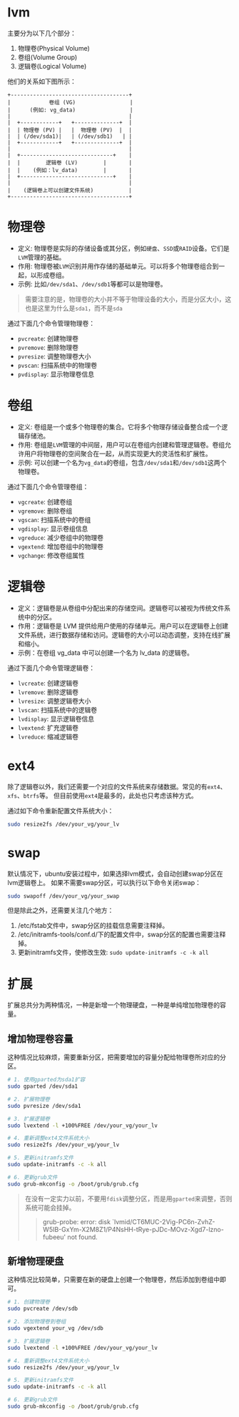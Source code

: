 # lvm
主要分为以下几个部分：
1. 物理卷(Physical Volume)
2. 卷组(Volume Group)
3. 逻辑卷(Logical Volume)

他们的关系如下图所示：
```
+-------------------------------------+
|            卷组 (VG)                 |
|      (例如: vg_data)                 |
|                                     |
|  +------------+   +--------------+  |
|  | 物理卷 (PV) |   |  物理卷 (PV)  |  |
|  | (/dev/sda1)|   | (/dev/sdb1)   | |
|  +------------+   +--------------+  |
|                                     |
|  +-----------------------------+    |
|  |        逻辑卷 (LV)        |       |
|  |    (例如：lv_data)        |       |
|  +-----------------------------+    |
|                                     |
|    (逻辑卷上可以创建文件系统)           |
+-------------------------------------+
```

# 物理卷
- 定义: 物理卷是实际的存储设备或其分区，例如`硬盘`、`SSD`或`RAID`设备。它们是`LVM`管理的基础。
- 作用: 物理卷被`LVM`识别并用作存储的基础单元。可以将多个物理卷组合到一起，以形成卷组。
- 示例: 比如`/dev/sda1`、`/dev/sdb1`等都可以是物理卷。
> 需要注意的是，物理卷的大小并不等于物理设备的大小，而是分区大小，这也是这里为什么是`sda1`，而不是`sda`

通过下面几个命令管理物理卷：
- `pvcreate`: 创建物理卷
- `pvremove`: 删除物理卷
- `pvresize`: 调整物理卷大小
- `pvscan`: 扫描系统中的物理卷
- `pvdisplay`: 显示物理卷信息

# 卷组
- 定义: 卷组是一个或多个物理卷的集合。它将多个物理存储设备整合成一个逻辑存储池。
- 作用: 卷组是`LVM`管理的中间层，用户可以在卷组内创建和管理逻辑卷。卷组允许用户将物理卷的空间聚合在一起，从而实现更大的灵活性和扩展性。
- 示例: 可以创建一个名为`vg_data`的卷组，包含`/dev/sda1`和`/dev/sdb1`这两个物理卷。

通过下面几个命令管理卷组：
- `vgcreate`: 创建卷组
- `vgremove`: 删除卷组
- `vgscan`: 扫描系统中的卷组
- `vgdisplay`: 显示卷组信息
- `vgreduce`: 减少卷组中的物理卷
- `vgextend`: 增加卷组中的物理卷
- `vgchange`: 修改卷组属性

# 逻辑卷
- 定义：逻辑卷是从卷组中分配出来的存储空间。逻辑卷可以被视为传统文件系统中的分区。
- 作用：逻辑卷是 LVM 提供给用户使用的存储单元。用户可以在逻辑卷上创建文件系统，进行数据存储和访问。逻辑卷的大小可以动态调整，支持在线扩展和缩小。
- 示例：在卷组 vg_data 中可以创建一个名为 lv_data 的逻辑卷。

通过下面几个命令管理逻辑卷：
- `lvcreate`: 创建逻辑卷
- `lvremove`: 删除逻辑卷
- `lvresize`: 调整逻辑卷大小
- `lvscan`: 扫描系统中的逻辑卷
- `lvdisplay`: 显示逻辑卷信息
- `lvextend`: 扩充逻辑卷
- `lvreduce`: 缩减逻辑卷

# ext4
除了逻辑卷以外，我们还需要一个对应的文件系统来存储数据。常见的有`ext4`、`xfs`、`btrfs`等。
但目前使用`ext4`是最多的，此处也只考虑该种方式。

通过如下命令重新配置文件系统大小：
```bash
sudo resize2fs /dev/your_vg/your_lv
```

# swap
默认情况下，ubuntu安装过程中，如果选择lvm模式，会自动创建swap分区在lvm逻辑卷上。
如果不需要swap分区，可以执行以下命令关闭swap：
```bash
sudo swapoff /dev/your_vg/your_swap
```
但是除此之外，还需要关注几个地方：
1. /etc/fstab文件中，swap分区的挂载信息需要注释掉。
2. /etc/initramfs-tools/conf.d/下的配置文件中，swap分区的配置也需要注释掉。
3. 更新initramfs文件，使修改生效: `sudo update-initramfs -c -k all`

# 扩展
扩展总共分为两种情况，一种是新增一个物理硬盘，一种是单纯增加物理卷的容量。

## 增加物理卷容量
这种情况比较麻烦，需要重新分区，把需要增加的容量分配给物理卷所对应的分区。
```bash
# 1. 使用gparted为sda1扩容
sudo gparted /dev/sda1

# 2. 扩展物理卷
sudo pvresize /dev/sda1

# 3. 扩展逻辑卷
sudo lvextend -l +100%FREE /dev/your_vg/your_lv

# 4. 重新调整ext4文件系统大小
sudo resize2fs /dev/your_vg/your_lv

# 5. 更新initramfs文件
sudo update-initramfs -c -k all

# 6. 更新grub文件
sudo grub-mkconfig -o /boot/grub/grub.cfg
```
> 在没有一定实力以前，不要用`fdisk`调整分区，而是用`gparted`来调整，否则系统可能会挂掉。
>> grub-probe: error: disk `lvmid/CT6MUC-2Vig-PC6n-ZvhZ-W5IB-GxYm-X2M8Z1/P4NsHH-tRye-pJDc-MOvz-Xgd7-lzno-fubeeu' not found.

## 新增物理硬盘
这种情况比较简单，只需要在新的硬盘上创建一个物理卷，然后添加到卷组中即可。
```bash
# 1. 创建物理卷
sudo pvcreate /dev/sdb

# 2. 添加物理卷到卷组
sudo vgextend your_vg /dev/sdb

# 3. 扩展逻辑卷
sudo lvextend -l +100%FREE /dev/your_vg/your_lv

# 4. 重新调整ext4文件系统大小
sudo resize2fs /dev/your_vg/your_lv

# 5. 更新initramfs文件
sudo update-initramfs -c -k all

# 6. 更新grub文件
sudo grub-mkconfig -o /boot/grub/grub.cfg
```
